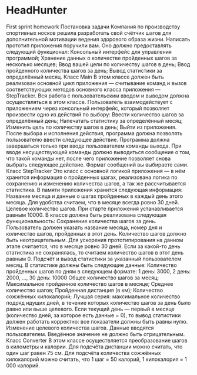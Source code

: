 # HeadHunter

First sprint homework
Постановка задачи
Компания по производству спортивных носков решила разработать свой счётчик шагов для дополнительной мотивации ведения здорового образа жизни. Написать прототип приложения поручили вам.
Оно должно предоставлять следующий функционал:
Консольный интерфейс для управления программой;
Хранение данных о количестве пройденных шагов за несколько месяцев;
Ввод вашей цели по количеству шагов в день;
Ввод пройденного количества шагов за день;
Вывод статистики за определённый месяц.
Класс Main
В этом классе должен быть реализован основной цикл приложения — считывание команд и вызов соответствующих методов основного класса приложения — StepTracker. Вся работа с пользовательским вводом и выводом должна осуществляться в этом классе.
Пользователь взаимодействует с приложением через консольный интерфейс, который позволяет произвести одно из действий по выбору:
Ввести количество шагов за определённый день;
Напечатать статистику за определённый месяц;
Изменить цель по количеству шагов в день;
Выйти из приложения.
После выбора и исполнения действия, программа должна позволять пользователю ввести следующее действие. Программа должна завершаться только при вводе пользователем команды выхода. При вводе несуществующей команды должно выводиться сообщение о том, что такой команды нет, после чего приложение позволяет снова выбрать следующее действие. Формат сообщений вы выбираете сами.
Класс StepTracker
Это класс с основной логикой приложения — в нём хранится информация о пройденных шагах, реализована логика по сохранению и изменению количества шагов, а так же рассчитывается статистика.
В памяти приложения хранится следующая информация:
Название месяца и данные о шагах пройденных в каждый день этого месяца. Для удобства считаем, что в месяце всегда ровно 30 дней.
Целевое количество шагов. При старте приложения устанавливается равным 10000.
В классе должна быть реализована следующая функциональность:
Сохранение количества шагов за день. Пользователь должен указать название месяца, номер дня и количество шагов, пройденных в этот день. Количество шагов должно быть неотрицательным. Для ускорения прототипирования на данном этапе считается, что в месяце ровно 30 дней. Если за какой-то день статистика не сохранялась, то считаем количество шагов в этот день равным 0.
Подсчёт и вывод статистики за указанный пользователем месяц. В статистике должны быть следующие данные:
Количество пройденных шагов по дням в следующем формате:
1 день: 3000, 2 день: 2000, ..., 30 день: 10000
Общее количество шагов за месяц;
Максимальное пройденное количество шагов в месяце;
Среднее количество шагов;
Пройденная дистанция (в км);
Количество сожжённых килокалорий;
Лучшая серия: максимальное количество подряд идущих дней, в течение которых количество шагов за день было равно или выше целевого.
Если текущий день — первый в месяце (количество дней, за которое есть данные = 0), то вывод статистики должен работать корректно: все показатели должны быть равны нулю.
Изменение целевого количества шагов. Данные вводятся пользователем. Введённое значение не должно быть отрицательным.
Класс Converter
В этом классе осуществляется преобразование шагов в километры и калории.
Для подсчёта дистанции можно считать, что один шаг равен 75 см.
Для подсчёта количества сожжённых килокалорий можно считать, что 1 шаг = 50 калорий, 1 килокалория = 1 000 калорий.